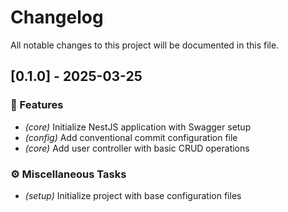 # Changelog

All notable changes to this project will be documented in this file.

## [0.1.0] - 2025-03-25

### 🚀 Features

- *(core)* Initialize NestJS application with Swagger setup
- *(config)* Add conventional commit configuration file
- *(core)* Add user controller with basic CRUD operations

### ⚙️ Miscellaneous Tasks

- *(setup)* Initialize project with base configuration files

<!-- generated by git-cliff -->
